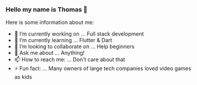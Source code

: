 ### Hello my name is Thomas 👋


Here is some information about me:

- 🔭 I’m currently working on ... Full stack development
- 🌱 I’m currently learning ... Flutter & Dart
- 👯 I’m looking to collaborate on ... Help beginners 
- 💬 Ask me about ... Anything!
- 📫 How to reach me: ... Don't care about that
- ⚡ Fun fact: ... Many owners of large tech companies loved video games as kids
